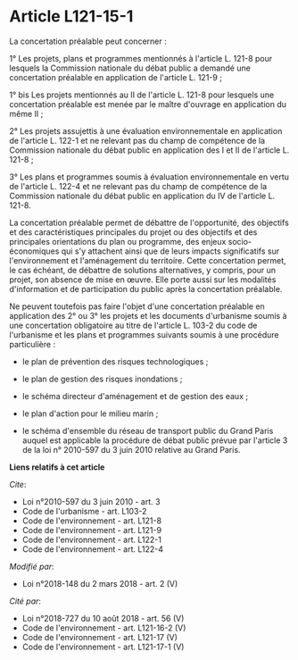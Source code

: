 # Article L121-15-1

La concertation préalable peut concerner :

1° Les projets, plans et programmes mentionnés à l'article L. 121-8 pour lesquels la Commission nationale du débat public a
demandé une concertation préalable en application de l'article L. 121-9 ;

1° bis Les projets mentionnés au II de l'article L. 121-8 pour lesquels une concertation préalable est menée par le maître
d'ouvrage en application du même II ;

2° Les projets assujettis à une évaluation environnementale en application de l'article L. 122-1 et ne relevant pas du champ
de compétence de la Commission nationale du débat public en application des I et II de l'article L. 121-8 ;

3° Les plans et programmes soumis à évaluation environnementale en vertu de l'article L. 122-4 et ne relevant pas du champ de
compétence de la Commission nationale du débat public en application du IV de l'article L. 121-8.

La concertation préalable permet de débattre de l'opportunité, des objectifs et des caractéristiques principales du projet ou
des objectifs et des principales orientations du plan ou programme, des enjeux socio-économiques qui s'y attachent ainsi que
de leurs impacts significatifs sur l'environnement et l'aménagement du territoire. Cette concertation permet, le cas échéant,
de débattre de solutions alternatives, y compris, pour un projet, son absence de mise en œuvre. Elle porte aussi sur les
modalités d'information et de participation du public après la concertation préalable.

Ne peuvent toutefois pas faire l'objet d'une concertation préalable en application des 2° ou 3° les projets et les documents
d'urbanisme soumis à une concertation obligatoire au titre de l'article L. 103-2 du code de l'urbanisme et les plans et
programmes suivants soumis à une procédure particulière :

- le plan de prévention des risques technologiques ;

- le plan de gestion des risques inondations ;

- le schéma directeur d'aménagement et de gestion des eaux ;

- le plan d'action pour le milieu marin ;

- le schéma d'ensemble du réseau de transport public du Grand Paris auquel est applicable la procédure de débat public prévue
par l'article 3 de la loi n° 2010-597 du 3 juin 2010 relative au Grand Paris.

**Liens relatifs à cet article**

_Cite_:

  - Loi n°2010-597 du 3 juin 2010 - art. 3
  - Code de l'urbanisme - art. L103-2
  - Code de l'environnement - art. L121-8
  - Code de l'environnement - art. L121-9
  - Code de l'environnement - art. L122-1
  - Code de l'environnement - art. L122-4

_Modifié par_:

  - Loi n°2018-148 du 2 mars 2018 - art. 2 (V)

_Cité par_:

  - Loi n°2018-727 du 10 août 2018 - art. 56 (V)
  - Code de l'environnement - art. L121-16-2 (V)
  - Code de l'environnement - art. L121-17 (V)
  - Code de l'environnement - art. L121-17-1 (V)
